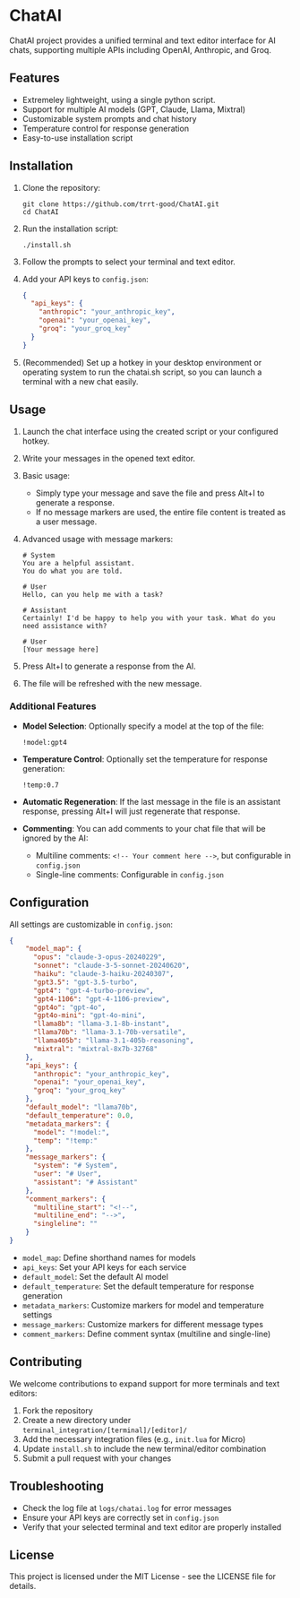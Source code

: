 # ChatAI

ChatAI project provides a unified terminal and text editor interface for AI chats, supporting multiple APIs including OpenAI, Anthropic, and Groq.

## Features

- Extremeley lightweight, using a single python script.
- Support for multiple AI models (GPT, Claude, Llama, Mixtral)
- Customizable system prompts and chat history
- Temperature control for response generation
- Easy-to-use installation script

## Installation

1. Clone the repository:
   ```
   git clone https://github.com/trrt-good/ChatAI.git
   cd ChatAI
   ```

2. Run the installation script:
   ```
   ./install.sh
   ```

3. Follow the prompts to select your terminal and text editor.

4. Add your API keys to `config.json`:
   ```json
   {
     "api_keys": {
       "anthropic": "your_anthropic_key",
       "openai": "your_openai_key",
       "groq": "your_groq_key"
     }
   }
   ```

5. (Recommended) Set up a hotkey in your desktop environment or operating system to run the chatai.sh script, so you can launch a terminal with a new chat easily.

## Usage

1. Launch the chat interface using the created script or your configured hotkey.

2. Write your messages in the opened text editor.

3. Basic usage:
   - Simply type your message and save the file and press Alt+I to generate a response.
   - If no message markers are used, the entire file content is treated as a user message.

4. Advanced usage with message markers:
   ```
   # System
   You are a helpful assistant.
   You do what you are told.

   # User
   Hello, can you help me with a task?

   # Assistant
   Certainly! I'd be happy to help you with your task. What do you need assistance with?

   # User
   [Your message here]
   ```

5. Press Alt+I to generate a response from the AI.

6. The file will be refreshed with the new message.

### Additional Features

- **Model Selection**: Optionally specify a model at the top of the file:
  ```
  !model:gpt4
  ```

- **Temperature Control**: Optionally set the temperature for response generation:
  ```
  !temp:0.7
  ```

- **Automatic Regeneration**: If the last message in the file is an assistant response, pressing Alt+I will just regenerate that response.

- **Commenting**: You can add comments to your chat file that will be ignored by the AI:
  - Multiline comments: `<!-- Your comment here -->`, but configurable in `config.json`
  - Single-line comments: Configurable in `config.json`

## Configuration

All settings are customizable in `config.json`:

```json
{
    "model_map": {
      "opus": "claude-3-opus-20240229",
      "sonnet": "claude-3-5-sonnet-20240620",
      "haiku": "claude-3-haiku-20240307",
      "gpt3.5": "gpt-3.5-turbo",
      "gpt4": "gpt-4-turbo-preview",
      "gpt4-1106": "gpt-4-1106-preview",
      "gpt4o": "gpt-4o",
      "gpt4o-mini": "gpt-4o-mini",
      "llama8b": "llama-3.1-8b-instant",
      "llama70b": "llama-3.1-70b-versatile",
      "llama405b": "llama-3.1-405b-reasoning",
      "mixtral": "mixtral-8x7b-32768"
    },
    "api_keys": {
      "anthropic": "your_anthropic_key",
      "openai": "your_openai_key",
      "groq": "your_groq_key"
    },
    "default_model": "llama70b",
    "default_temperature": 0.0,
    "metadata_markers": {
      "model": "!model:",
      "temp": "!temp:"
    },
    "message_markers": {
      "system": "# System",
      "user": "# User",
      "assistant": "# Assistant"
    },
    "comment_markers": {
      "multiline_start": "<!--",
      "multiline_end": "-->",
      "singleline": ""
    }
}
```

- `model_map`: Define shorthand names for models
- `api_keys`: Set your API keys for each service
- `default_model`: Set the default AI model
- `default_temperature`: Set the default temperature for response generation
- `metadata_markers`: Customize markers for model and temperature settings
- `message_markers`: Customize markers for different message types
- `comment_markers`: Define comment syntax (multiline and single-line)

## Contributing

We welcome contributions to expand support for more terminals and text editors:

1. Fork the repository
2. Create a new directory under `terminal_integration/[terminal]/[editor]/`
3. Add the necessary integration files (e.g., `init.lua` for Micro)
4. Update `install.sh` to include the new terminal/editor combination
5. Submit a pull request with your changes

## Troubleshooting

- Check the log file at `logs/chatai.log` for error messages
- Ensure your API keys are correctly set in `config.json`
- Verify that your selected terminal and text editor are properly installed

## License

This project is licensed under the MIT License - see the LICENSE file for details.
